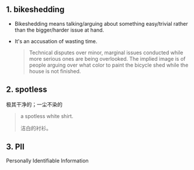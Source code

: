 
## 1. bikeshedding

- Bikeshedding means talking/arguing about something easy/trivial rather than the bigger/harder issue at hand.
- It's an accusation of wasting time.

	> Technical disputes over minor, marginal issues conducted while more serious ones are being overlooked. The implied image is of people arguing over what color to paint the bicycle shed while the house is not finished.

## 2. spotless

极其干净的；一尘不染的

> a spotless white shirt.
> 
> 洁白的衬衫。

## 3. PII

Personally Identifiable Information





